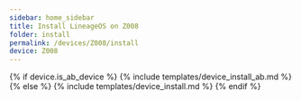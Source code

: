 ```yaml
---
sidebar: home_sidebar
title: Install LineageOS on Z008
folder: install
permalink: /devices/Z008/install
device: Z008
---
```

{% if device.is_ab_device %}
{% include templates/device_install_ab.md %}
{% else %}
{% include templates/device_install.md %}
{% endif %}
